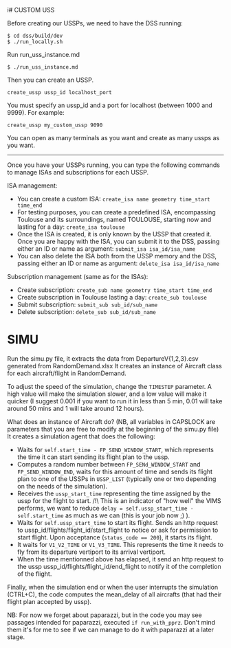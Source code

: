 i# CUSTOM USS


Before creating our USSPs, we need to have the DSS running:
```
$ cd dss/build/dev
$ ./run_locally.sh
```

Run run_uss_instance.md
```
$ ./run_uss_instance.md
```

Then you can create an USSP. 
```
create_ussp ussp_id localhost_port
```
You must specify an ussp_id and a port for localhost (between 1000 and 9999).
For example: 
```
create_ussp my_custom_ussp 9090
```
You can open as many terminals as you want and create as many ussps as you want. 

---
Once you have your USSPs running, you can type the following commands to manage ISAs and subscriptions for each USSP.

ISA management:
* You can create a custom ISA: 
`create_isa name geometry time_start time_end` 
* For testing purposes, you can create a predefined ISA, encompassing Toulouse and its surroundings, named TOULOUSE, starting now and lasting for a day: 
`create_isa toulouse`
* Once the ISA is created, it is only known by the USSP that created it. Once you are happy with the ISA, you can submit it to the DSS, passing either an ID or name as argument:
`submit_isa isa_id/isa_name`
* You can also delete the ISA both from the USSP memory and the DSS, passing either an ID or name as argument:
`delete_isa isa_id/isa_name`

Subscription management (same as for the ISAs):
* Create subscription:
`create_sub name geometry time_start time_end`
* Create subscription in Toulouse lasting a day:
`create_sub toulouse`
* Submit subscription:
`submit_sub sub_id/sub_name`
* Delete subscription:
`delete_sub sub_id/sub_name`



# SIMU

Run the simu.py file, it extracts the data from DepartureV{1,2,3}.csv generated from RandomDemand.xlsx
It creates an instance of Aircraft class for each aircraft/flight in RandomDemand.

To adjust the speed of the simulation, change the `TIMESTEP` parameter. A high value will make the simulation slower, and a low value will make it quicker (I suggest 0.001 if you want to run it in less than 5 min, 0.01 will take around 50 mins and 1 will take around 12 hours).

What does an instance of Aircraft do?
(NB, all variables in CAPSLOCK are parameters that you are free to modify at the beginning of the simu.py file)
It creates a simulation agent that does the following:
* Waits for `self.start_time - FP_SEND_WINDOW_START`, which represents the time it can start sending its flight plan to the ussp.
* Computes a random number between `FP_SENd_WINDOW_START` and `FP_SEND_WINDOW_END`, waits for this amount of time and sends its flight plan to one of the USSPs in `USSP_LIST` (typically one or two depending on the needs of the simulation).
* Receives the `ussp_start_time` representing the time assigned by the ussp for the flight to start. /!\ This is an indicator of "how well" the VIMS performs, we want to reduce `delay = self.ussp_start_time - self.start_time` as much as we can (this is your job now ;) ).
* Waits for `self.ussp_start_time` to start its flight. Sends an http request to ussp_id/flights/flight_id/start_flight to notice or ask for permission to start flight. Upon acceptance (`status_code == 200`), it starts its flight.
* It waits for `V1_V2_TIME` or `V1_V3_TIME`. This represents the time it needs to fly from its departure vertiport to its arrival vertiport.
* When the time mentionned above has elapsed, it send an http request to the ussp 
ussp_id/flights/flight_id/end_flight to notify it of the completion of the flight.

Finally, when the simulation end or when the user interrupts the simulation (CTRL+C), the code computes the mean_delay of all aircrafts (that had their flight plan accepted by ussp). 

NB: For now we forget about paparazzi, but in the code you may see passages intended for paparazzi, executed `if run_with_pprz`. Don't mind them it's for me to see if we can manage to do it with paparazzi at a later stage. 




